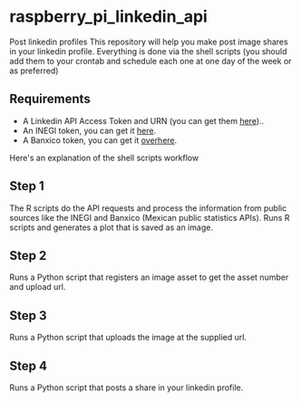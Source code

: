 # raspberry_pi_linkedin_api
Post linkedin profiles
This repository will help you make post image shares in your linkedin profile.
Everything is done via the shell scripts (you should add them to your crontab and schedule each one at one day of the week or as preferred)

## Requirements
- A Linkedin API Access Token and URN (you can get them [here](https://learn.microsoft.com/en-us/linkedin/consumer/))..
- An INEGI token, you can get it [here](https://www.inegi.org.mx/app/desarrolladores/generatoken/Usuarios/token_Verify).
- A Banxico token, you can get it [overhere](https://www.banxico.org.mx/SieAPIRest/service/v1/token).

Here's an explanation of the shell scripts workflow
## Step 1
The R scripts do the API requests and process the information from public sources like the INEGI and Banxico (Mexican public statistics APIs).
Runs R scripts and generates a plot that is saved as an image.
## Step 2
Runs a Python script that registers an image asset to get the asset number and upload url.
## Step 3
Runs a Python script that uploads the image at the supplied url.
## Step 4
Runs a Python script that posts a share in your linkedin profile.


